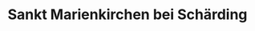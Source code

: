 ---
title: Sankt Marienkirchen bei Schärding
url: /sankt-marienkirchen-bei-schaerding/
latitude: 48.389
longitude: 13.447
---